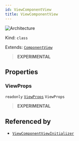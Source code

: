 ```yaml
---
id: ViewComponentView
title: ViewComponentView
---
```


![Architecture](https://img.shields.io/badge/architecture-new_only-blue)

Kind: `class`

Extends: [`ComponentView`](ComponentView)

> **EXPERIMENTAL**

## Properties
### ViewProps
`readonly`  [`ViewProps`](ViewProps) `ViewProps`

> **EXPERIMENTAL**

## Referenced by
- [`ViewComponentViewInitializer`](ViewComponentViewInitializer)
